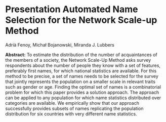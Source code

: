 # Presentation Automated Name Selection for the Network Scale-up Method

Adrià Fenoy, Michał Bojanowski, Miranda J. Lubbers

**Abstract:** To estimate the distribution of the number of acquaintances of the members of a society, the Network Scale-Up Method asks survey respondents about the number of people they know with a set of features, preferably first names, for which national statistics are available. For this method to be precise, a set of names needs to be selected for the survey that jointly represents the population on a smaller scale in relevant traits such as gender or age. Finding the optimal set of names is a combinatorial problem for which this paper provides a solution approach. The approach can be applied to any population for which name statistics distributed over categories are available. We empirically show that our approach successfully provides subsets of names replicating the population distribution for six countries with very different name statistics.
